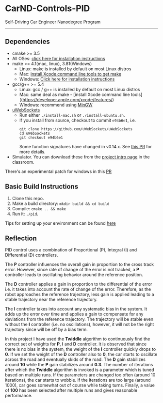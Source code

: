 # CarND-Controls-PID
Self-Driving Car Engineer Nanodegree Program

---

## Dependencies

* cmake >= 3.5
 * All OSes: [click here for installation instructions](https://cmake.org/install/)
* make >= 4.1(mac, linux), 3.81(Windows)
  * Linux: make is installed by default on most Linux distros
  * Mac: [install Xcode command line tools to get make](https://developer.apple.com/xcode/features/)
  * Windows: [Click here for installation instructions](http://gnuwin32.sourceforge.net/packages/make.htm)
* gcc/g++ >= 5.4
  * Linux: gcc / g++ is installed by default on most Linux distros
  * Mac: same deal as make - [install Xcode command line tools]((https://developer.apple.com/xcode/features/)
  * Windows: recommend using [MinGW](http://www.mingw.org/)
* [uWebSockets](https://github.com/uWebSockets/uWebSockets)
  * Run either `./install-mac.sh` or `./install-ubuntu.sh`.
  * If you install from source, checkout to commit `e94b6e1`, i.e.
    ```
    git clone https://github.com/uWebSockets/uWebSockets 
    cd uWebSockets
    git checkout e94b6e1
    ```
    Some function signatures have changed in v0.14.x. See [this PR](https://github.com/udacity/CarND-MPC-Project/pull/3) for more details.
* Simulator. You can download these from the [project intro page](https://github.com/udacity/self-driving-car-sim/releases) in the classroom.

There's an experimental patch for windows in this [PR](https://github.com/udacity/CarND-PID-Control-Project/pull/3)

## Basic Build Instructions

1. Clone this repo.
2. Make a build directory: `mkdir build && cd build`
3. Compile: `cmake .. && make`
4. Run it: `./pid`. 

Tips for setting up your environment can be found [here](https://classroom.udacity.com/nanodegrees/nd013/parts/40f38239-66b6-46ec-ae68-03afd8a601c8/modules/0949fca6-b379-42af-a919-ee50aa304e6a/lessons/f758c44c-5e40-4e01-93b5-1a82aa4e044f/concepts/23d376c7-0195-4276-bdf0-e02f1f3c665d)

## Reflection


PID control uses a combination of Proportional (P), Integral (I) and Differential (D) controllers.

The **P** controller influences the overall gain in proportion to the cross track error. However, since rate of change of the error is not tracked, a **P** controller leads to oscillating behavior around the reference position.

The **D** controller applies a gain in proportion to the differential of the error i.e. it takes into account the rate of change of the error. Therefore, as the robot approaches the reference trajectory, less gain is applied leading to a stable trajectory near the reference trajectory.

The **I** controller takes into account any systematic bias in the system. It adds up the error over time and applies a gain to compensate for any deviations from the reference trajectory. The trajectory will be stable even without the **I** controller (i.e. no oscillations), however, it will not be the right trajectory since will be off by a bias term.

In this project I have used the **Twiddle** algorithm to continuously find the correct set of weights for **P**, **I** and **D** controller. It is observed that since there is no bias in the system, the weight of the **I** controller quickly drops to **0**. If we set the weight of the **D** controller also to **0**, the car starts to oscillate across the road and eventually skids of the road. The **D** gain stabilizes around **10** while the **P** gain stabilizes around **0.3**. The number of iterations after which the **Twiddle** algorithm is invoked is a parameter which is tuned based on multiple runs. If the parameters are changed too often (around 10 iterations), the car starts to wobble. If the iterations are too large (around 1000), car goes somewhat out of course while taking turns. Finally, a value of **100** has been selected after multiple runs and gives reasonable performance. 
